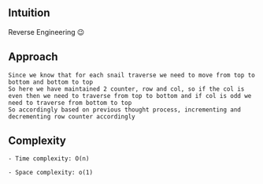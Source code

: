 ## Intuition

Reverse Engineering 😉

## Approach

    Since we know that for each snail traverse we need to move from top to bottom and bottom to top
    So here we have maintained 2 counter, row and col, so if the col is even then we need to traverse from top to bottom and if col is odd we need to traverse from bottom to top
    So accordingly based on previous thought process, incrementing and decrementing row counter accordingly

## Complexity

    - Time complexity: O(n)

    - Space complexity: o(1)
